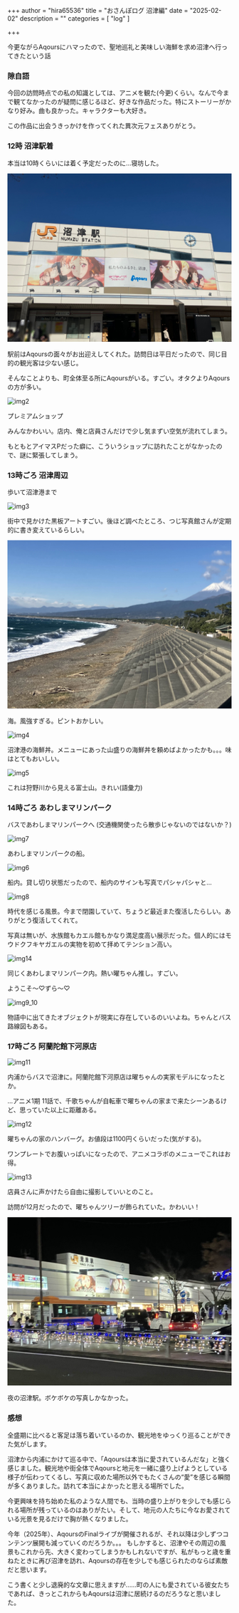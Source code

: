 +++
author = "hira65536"
title = "おさんぽログ 沼津編"
date = "2025-02-02"
description = ""
categories = [
    "log"
]

+++

今更ながらAqoursにハマったので、聖地巡礼と美味しい海鮮を求め沼津へ行ってきたという話

<!--more-->

### 隙自語

今回の訪問時点での私の知識としては、アニメを観た(今更)くらい。なんで今まで観てなかったのが疑問に感じるほど、好きな作品だった。特にストーリーがかなり好み。曲も良かった。キャラクターも大好き。

この作品に出会うきっかけを作ってくれた異次元フェスありがとう。

### 12時 沼津駅着

本当は10時くらいには着く予定だったのに...寝坊した。

![img1](img1.webp)

駅前はAqoursの面々がお出迎えしてくれた。訪問日は平日だったので、同じ目的の観光客は少ない感じ。

そんなことよりも、町全体至る所にAqoursがいる。すごい。オタクよりAqoursの方が多い。


![img2](img2.webp)

プレミアムショップ

みんなかわいい。店内、俺と店員さんだけで少し気まずい空気が流れてしまう。

もともとアイマスPだった癖に、こういうショップに訪れたことがなかったので、謎に緊張してしまう。


### 13時ごろ 沼津周辺

歩いて沼津港まで

![img3](img3.webp)

街中で見かけた黒板アートすごい。後ほど調べたところ、つじ写真館さんが定期的に書き変えているらしい。

![img16](img16.webp)

海。風強すぎる。ピントおかしい。



![img4](img4.webp)

沼津港の海鮮丼。メニューにあった山盛りの海鮮丼を頼めばよかったかも。。。味はとてもおいしい。



![img5](img5.webp)

これは狩野川から見える富士山。きれい(語彙力)



### 14時ごろ あわしまマリンパーク

バスであわしまマリンパークへ (交通機関使ったら散歩じゃないのではないか？)

![img7](img7.webp)

あわしまマリンパークの船。



![img6](img6.webp)

船内。貸し切り状態だったので、船内のサインも写真でパシャパシャと...



![img8](img8.webp)

時代を感じる風景。今まで閉園していて、ちょうど最近また復活したらしい。ありがとう復活してくれて。

写真は無いが、水族館もカエル館もかなり満足度高い展示だった。個人的にはモウドクフキヤガエルの実物を初めて拝めてテンション高い。



![img14](img14.webp)

同じくあわしまマリンパーク内。熱い曜ちゃん推し。すごい。

ようこそ～♡ずら～♡



![img9_10](img9_10.webp)

物語中に出てきたオブジェクトが現実に存在しているのいいよね。ちゃんとバス路線図もある。



### 17時ごろ  阿蘭陀館下河原店

![img11](img11.webp)

内浦からバスで沼津に。阿蘭陀館下河原店は曜ちゃんの実家モデルになったとか。

...アニメ1期 11話で、千歌ちゃんが自転車で曜ちゃんの家まで来たシーンあるけど、思っていた以上に距離ある。



![img12](img12.webp)

曜ちゃんの家のハンバーグ。お値段は1100円くらいだった(気がする)。

ワンプレートでお腹いっぱいになったので、アニメコラボのメニューでこれはお得。



![img13](img13.webp)

店員さんに声かけたら自由に撮影していいとのこと。

訪問が12月だったので、曜ちゃんツリーが飾られていた。かわいい！



![img15](img15.webp)

夜の沼津駅。ボケボケの写真しかなかった。



### 感想

全盛期に比べると客足は落ち着いているのか、観光地をゆっくり巡ることができた気がします。

沼津から内浦にかけて巡る中で、「Aqoursは本当に愛されているんだな」と強く感じました。観光地や街全体でAqoursと地元を一緒に盛り上げようとしている様子が伝わってくるし、写真に収めた場所以外でもたくさんの“愛”を感じる瞬間が多くありました。訪れて本当によかったと思える場所でした。

今更興味を持ち始めた私のような人間でも、当時の盛り上がりを少しでも感じられる場所が残っているのはありがたい。そして、地元の人たちに今なお愛されている光景を見るだけで胸が熱くなりました。

今年（2025年）、AqoursのFinalライブが開催されるが、それ以降は少しずつコンテンツ展開も減っていくのだろうか。。。
もしかすると、沼津やその周辺の風景もこれから先、大きく変わってしまうかもしれないですが、私がもっと歳を重ねたときに再び沼津を訪れ、Aqoursの存在を少しでも感じられたのならば素敵だと思います。

こう書くと少し退廃的な文章に思えますが……町の人にも愛されている彼女たちであれば、きっとこれからもAqoursは沼津に居続けるのだろうなと思いました。